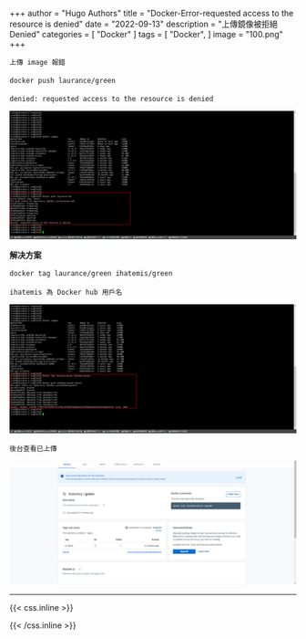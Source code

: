 +++
author = "Hugo Authors"
title = "Docker-Error-requested access to the resource is denied"
date = "2022-09-13"
description = "上傳鏡像被拒絕 Denied"
categories = [
    "Docker"
]
tags = [
    "Docker",
]
image = "100.png"
+++

    上傳 image 報錯
    
    docker push laurance/green
    
    denied: requested access to the resource is denied
    
   ![](000001.png)
   
   **解决方案**
   
    docker tag laurance/green ihatemis/green
    
    ihatemis 為 Docker hub 用戶名
    
   ![](000002.png)
   
    後台查看已上傳
    
   ![](0000003.png)
   
   
   
    

***

{{< css.inline >}}
<style>
.emojify {
	font-family: Apple Color Emoji, Segoe UI Emoji, NotoColorEmoji, Segoe UI Symbol, Android Emoji, EmojiSymbols;
	font-size: 2rem;
	vertical-align: middle;
}
@media screen and (max-width:650px) {
  .nowrap {
    display: block;
    margin: 25px 0;
  }
}
</style>
{{< /css.inline >}}
